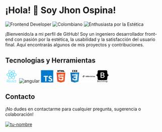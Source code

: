 # ¡Hola! 👋 Soy Jhon Ospina!

![Frontend Developer](https://img.shields.io/badge/Profesi%C3%B3n-Frontend%20Developer-blue?style=flat-square)
![Colombiano](https://img.shields.io/badge/Nacionalidad-Colombiano-yellow?style=flat-square)
![Enthusiasta por la Estética](https://img.shields.io/badge/Intereses-Est%C3%A9tica%20y%20Usabilidad-orange?style=flat-square)

¡Bienvenido/a a mi perfil de GitHub! Soy un ingeniero desarrollador front-end con pasión por la estética, la usabilidad y la satisfacción del usuario final. Aquí encontrarás algunos de mis proyectos y contribuciones.

## Tecnologías y Herramientas

<p align="left">
  <img src="https://raw.githubusercontent.com/devicons/devicon/master/icons/react/react-original-wordmark.svg" alt="react" width="40" height="40"/>
  <img src="https://angular.io/assets/images/logos/angular/angular.svg" alt="angular" width="40" height="40"/>
  <img src="https://raw.githubusercontent.com/devicons/devicon/master/icons/typescript/typescript-original.svg" alt="typescript" width="40" height="40"/>
  <img src="https://raw.githubusercontent.com/devicons/devicon/master/icons/html5/html5-original-wordmark.svg" alt="html5" width="40" height="40"/>
  <img src="https://raw.githubusercontent.com/devicons/devicon/master/icons/css3/css3-original-wordmark.svg" alt="css3" width="40" height="40"/>
  <img src="https://raw.githubusercontent.com/devicons/devicon/master/icons/tailwindcss/tailwindcss-plain-wordmark.svg" alt="tailwind" width="40" height="40"/>
  <img src="https://raw.githubusercontent.com/devicons/devicon/master/icons/bootstrap/bootstrap-plain-wordmark.svg" alt="bootstrap" width="40" height="40"/>
</p>

## Contacto

¡No dudes en contactarme para cualquier pregunta, sugerencia o colaboración!

<p align="left">
<a href="https://linkedin.com/in/jhonog/" target="blank"><img align="center" src="https://raw.githubusercontent.com/rahuldkjain/github-profile-readme-generator/master/src/images/icons/Social/linked-in-alt.svg" alt="tu-nombre" height="30" width="40" /></a>
</p>
